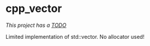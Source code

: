 # cpp_vector

_This project has a [TODO](TODO.md)_

Limited implementation of std::vector. No allocator used!
